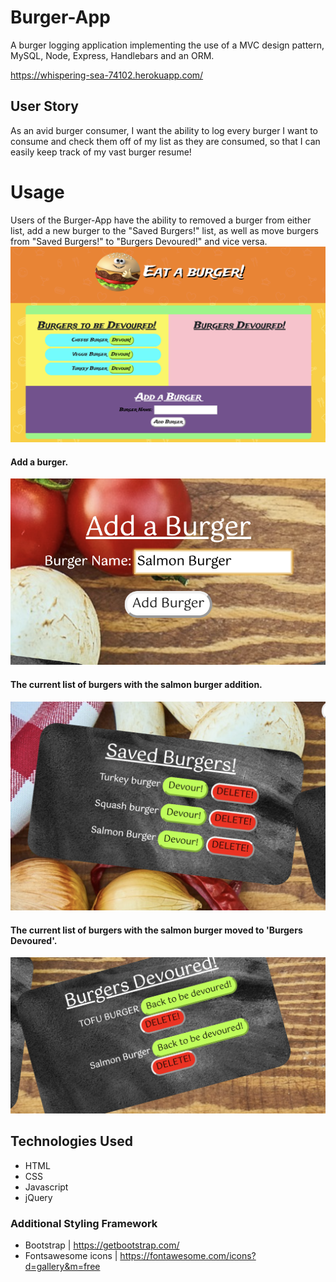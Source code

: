 # Burger-App
A burger logging application implementing the use of a MVC design pattern, MySQL, Node, Express, Handlebars and an ORM.

https://whispering-sea-74102.herokuapp.com/

## User Story
As an avid burger consumer, I want the ability to log every burger I want to consume and check them off of my list as they are consumed, so that I can easily keep track of my vast burger resume!


# Usage
Users of the Burger-App have the ability to removed a burger from either list, add a new burger to the "Saved Burgers!" list, as well as move burgers from "Saved Burgers!" to "Burgers Devoured!" and vice versa.
![Main View](README_imgs/main.png)

#### Add a burger.
![Add View](README_imgs/addBurger.png)
#### The current list of burgers with the salmon burger addition.
![Devour](README_imgs/savedBurger.png)
#### The current list of burgers with the salmon burger moved to  'Burgers Devoured'.
![Devoured](README_imgs/devoured.png)


## Technologies Used
* HTML
* CSS
* Javascript
* jQuery

### Additional Styling Framework 
* Bootstrap | https://getbootstrap.com/
* Fontsawesome icons | https://fontawesome.com/icons?d=gallery&m=free